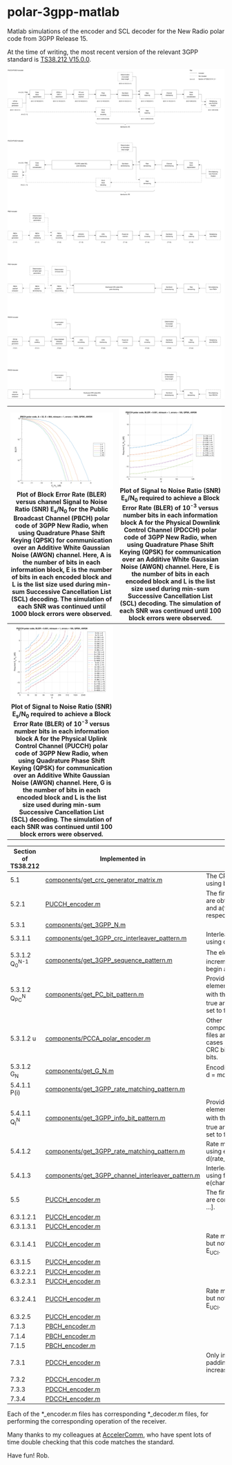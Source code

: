 # polar-3gpp-matlab
Matlab simulations of the encoder and SCL decoder for the New Radio polar code from 3GPP Release 15.

At the time of writing, the most recent version of the relevant 3GPP standard is [TS38.212 V15.0.0](http://www.3gpp.org/ftp/TSG_RAN/WG1_RL1/DRAFT/Clean_versions/38212-f00.zip).

![Block Diagram](BlockDiagram.svg)

![PBCH](./results/PBCH.svg) Plot of Block Error Rate (BLER) versus channel Signal to Noise Ratio (SNR) E<sub>s</sub>/N<sub>0</sub> for the Public Broadcast Channel (PBCH) polar code of 3GPP New Radio, when using Quadrature Phase Shift Keying (QPSK) for communication over an Additive White Gaussian Noise (AWGN) channel. Here, A is the number of bits in each information block, E is the number of bits in each encoded block and L is the list size used during min-sum Successive Cancellation List (SCL) decoding. The simulation of each SNR was continued until 1000 block errors were observed. | ![PDCCH](./results/PDCCH.svg) Plot of Signal to Noise Ratio (SNR) E<sub>s</sub>/N<sub>0</sub> required to achieve a Block Error Rate (BLER) of 10<sup>-3</sup> versus number bits in each information block A for the Physical Downlink Control Channel (PDCCH) polar code of 3GPP New Radio, when using Quadrature Phase Shift Keying (QPSK) for communication over an Additive White Gaussian Noise (AWGN) channel. Here, E is the number of bits in each encoded block and L is the list size used during min-sum Successive Cancellation List (SCL) decoding. The simulation of each SNR was continued until 100 block errors were observed.
:---: | :---:
![PUCCH](./results/PUCCH.svg) **Plot of Signal to Noise Ratio (SNR) E<sub>s</sub>/N<sub>0</sub> required to achieve a Block Error Rate (BLER) of 10<sup>-3</sup> versus number bits in each information block A for the Physical Uplink Control Channel (PUCCH) polar code of 3GPP New Radio, when using Quadrature Phase Shift Keying (QPSK) for communication over an Additive White Gaussian Noise (AWGN) channel. Here, G is the number of bits in each encoded block and L is the list size used during min-sum Successive Cancellation List (SCL) decoding. The simulation of each SNR was continued until 100 block errors were observed.** |

Section of TS38.212 | Implemented in | Comment
--- | --- | ---
5.1 |  [components/get_crc_generator_matrix.m](https://github.com/robmaunder/polar-3gpp-matlab/blob/master/components/get_crc_generator_matrix.m) | The CRC bits are generated using b = [a, mod(a*G_P, 2)].
5.2.1 | [PUCCH_encoder.m](https://github.com/robmaunder/polar-3gpp-matlab/blob/master/PUCCH_encoder.m) | The first and second segments are obtained as a(1:floor(A/C)) and a(floor(A/C)+1:A), respectively.
5.3.1 | [components/get_3GPP_N.m](https://github.com/robmaunder/polar-3gpp-matlab/blob/master/components/get_3GPP_N.m) |
5.3.1.1 | [components/get_3GPP_crc_interleaver_pattern.m](https://github.com/robmaunder/polar-3gpp-matlab/blob/master/components/get_3GPP_crc_interleaver_pattern.m) | Interleaving is implemented using c_prime = c(Pi).
5.3.1.2 Q<sub>0</sub><sup>N-1</sup> | [components/get_3GPP_sequence_pattern.m](https://github.com/robmaunder/polar-3gpp-matlab/blob/master/components/get_3GPP_sequence_pattern.m) | The elements of Q<sub>0</sub><sup>N-1</sup> are incremented by 1, since indices begin at 1 in Matlab.
5.3.1.2 Q<sub>PC</sub><sup>N</sup> | [components/get_PC_bit_pattern.m](https://github.com/robmaunder/polar-3gpp-matlab/blob/master/components/get_PC_bit_pattern.m) | Provides a vector of N elements, in which the elements with the indices Q<sub>PC</sub><sup>N</sup> are set to true and all other elements are set to false.
5.3.1.2 u | [components/PCCA_polar_encoder.m](https://github.com/robmaunder/polar-3gpp-matlab/blob/master/components/PCCA_polar_encoder.m) | Other components/\*_polar_encoder.m files are also useful for special cases without PC bits, without CRC bits or with distributed CRC bits.
5.3.1.2 G<sub>N</sub> | [components/get_G_N.m](https://github.com/robmaunder/polar-3gpp-matlab/blob/master/components/get_G_N.m) | Encoding is implemented using d = mod(u\*G_N, 2).
5.4.1.1 P(i) | [components/get_3GPP_rate_matching_pattern.m](https://github.com/robmaunder/polar-3gpp-matlab/blob/master/components/get_3GPP_rate_matching_pattern.m) |
5.4.1.1 Q<sub>I</sub><sup>N</sup> | [components/get_3GPP_info_bit_pattern.m](https://github.com/robmaunder/polar-3gpp-matlab/blob/master/components/get_3GPP_info_bit_pattern.m) | Provides a vector of N elements, in which the elements with the indices Q<sub>I</sub><sup>N</sup> are set to true and all other elements are set to false.
5.4.1.2 | [components/get_3GPP_rate_matching_pattern.m](https://github.com/robmaunder/polar-3gpp-matlab/blob/master/components/get_3GPP_rate_matching_pattern.m) | Rate matching is implemented using e = d(rate_matching_pattern).
5.4.1.3 | [components/get_3GPP_channel_interleaver_pattern.m](https://github.com/robmaunder/polar-3gpp-matlab/blob/master/components/get_3GPP_channel_interleaver_pattern.m) | Interleaving is implemented using f = e(channel_interleaver_pattern).
5.5 | [PUCCH_encoder.m](https://github.com/robmaunder/polar-3gpp-matlab/blob/master/PUCCH_encoder.m) | The first and second segments are concatenated using f = [f, ...].
6.3.1.2.1 | [PUCCH_encoder.m](https://github.com/robmaunder/polar-3gpp-matlab/blob/master/PUCCH_encoder.m) |
6.3.1.3.1 | [PUCCH_encoder.m](https://github.com/robmaunder/polar-3gpp-matlab/blob/master/PUCCH_encoder.m) |
6.3.1.4.1 | [PUCCH_encoder.m](https://github.com/robmaunder/polar-3gpp-matlab/blob/master/PUCCH_encoder.m) | Rate matching is implemented, but not the determination of E<sub>UCI</sub>.
6.3.1.5 | [PUCCH_encoder.m](https://github.com/robmaunder/polar-3gpp-matlab/blob/master/PUCCH_encoder.m) |
6.3.2.2.1 | [PUCCH_encoder.m](https://github.com/robmaunder/polar-3gpp-matlab/blob/master/PUCCH_encoder.m) |
6.3.2.3.1 | [PUCCH_encoder.m](https://github.com/robmaunder/polar-3gpp-matlab/blob/master/PUCCH_encoder.m) |
6.3.2.4.1 | [PUCCH_encoder.m](https://github.com/robmaunder/polar-3gpp-matlab/blob/master/PUCCH_encoder.m) | Rate matching is implemented, but not the determination of E<sub>UCI</sub>.
6.3.2.5 | [PUCCH_encoder.m](https://github.com/robmaunder/polar-3gpp-matlab/blob/master/PUCCH_encoder.m) |
7.1.3 | [PBCH_encoder.m](https://github.com/robmaunder/polar-3gpp-matlab/blob/master/PBCH_encoder.m) |
7.1.4 | [PBCH_encoder.m](https://github.com/robmaunder/polar-3gpp-matlab/blob/master/PBCH_encoder.m) |
7.1.5 | [PBCH_encoder.m](https://github.com/robmaunder/polar-3gpp-matlab/blob/master/PBCH_encoder.m) |
7.3.1 | [PDCCH_encoder.m](https://github.com/robmaunder/polar-3gpp-matlab/blob/master/PDCCH_encoder.m) | Only implements the zero padding of DCI formats, to increase their length to 12 bits.
7.3.2 | [PDCCH_encoder.m](https://github.com/robmaunder/polar-3gpp-matlab/blob/master/PDCCH_encoder.m) |
7.3.3 | [PDCCH_encoder.m](https://github.com/robmaunder/polar-3gpp-matlab/blob/master/PDCCH_encoder.m) |
7.3.4 | [PDCCH_encoder.m](https://github.com/robmaunder/polar-3gpp-matlab/blob/master/PDCCH_encoder.m) |

Each of the \*_encoder.m files has corresponding \*_decoder.m files, for performing the corresponding operation of the receiver.

Many thanks to my colleagues at [AccelerComm](http://www.accelercomm.com), who have spent lots of time double checking that this code matches the standard.

Have fun! Rob.


